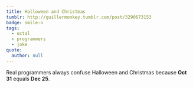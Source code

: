 ```yaml
---
title: Halloween and Christmas
tumblr: http://guillermonkey.tumblr.com/post/3290673153
badge: smile-o
tags:
  - octal
  - programmers
  - joke
quote:
  author: null
---
```


Real programmers always confuse Halloween and Christmas because **Oct 31** equals **Dec 25**.
